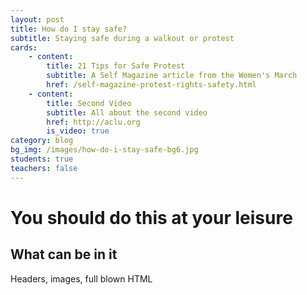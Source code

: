 ```yaml
---
layout: post
title: How do I stay safe?
subtitle: Staying safe during a walkout or protest
cards:
    - content:
        title: 21 Tips for Safe Protest
        subtitle: A Self Magazine article from the Women's March
        href: /self-magazine-protest-rights-safety.html
    - content:
        title: Second Video
        subtitle: All about the second video
        href: http://aclu.org
        is_video: true
category: blog
bg_img: /images/how-do-i-stay-safe-bg6.jpg
students: true
teachers: false
---
```


You should do this at your leisure
==================================

## What can be in it

Headers, images, full blown HTML
